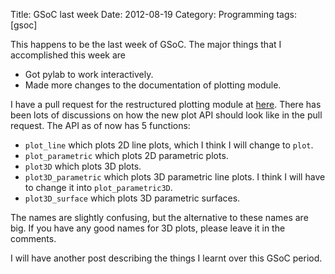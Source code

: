 Title: GSoC last week
Date: 2012-08-19
Category: Programming
tags: [gsoc]

This happens to be the last week of GSoC. The major things that I accomplished this
week are

* Got pylab to work interactively.
* Made more changes to the documentation of plotting module. 

I have a pull request for the restructured plotting module at [here](https://github.com/sympy/sympy/pull/1468).
There has been lots of discussions on how the new plot API should look like in the pull request.
The API as of now has 5 functions:

* ``plot_line`` which plots 2D line plots, which I think I will change to ``plot``.
* ``plot_parametric`` which plots 2D parametric plots.
* ``plot3D`` which plots 3D plots.
* ``plot3D_parametric`` which plots 3D parametric line plots. I think I will have to 
change it into ``plot_parametric3D``.
* ``plot3D_surface`` which plots 3D parametric surfaces.

The names are slightly confusing, but the alternative to these names are big. If you
have any good names for 3D plots, please leave it in the comments.

I will have another post describing the things I learnt over this GSoC period.
